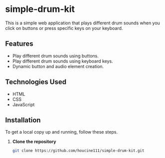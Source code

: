 # simple-drum-kit


This is a simple web application that plays different drum sounds when you click on buttons or press specific keys on your keyboard.

## Features

- Play different drum sounds using buttons.
- Play different drum sounds using keyboard keys.
- Dynamic button and audio element creation.

## Technologies Used

- HTML
- CSS
- JavaScript

## Installation

To get a local copy up and running, follow these steps.

1. **Clone the repository**

   ```sh
   git clone https://github.com/houcine111/simple-drum-kit.git
